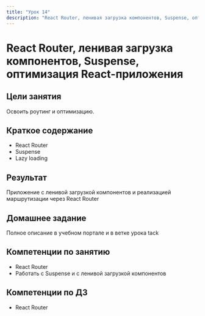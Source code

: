 ```yaml
---
title: "Урок 14"
description: "React Router, ленивая загрузка компонентов, Suspense, оптимизация React-приложения"
---
```


# React Router, ленивая загрузка компонентов, Suspense, оптимизация React-приложения

<!-- s -->

## Цели занятия

Освоить роутинг и оптимизацию.

<!-- s -->

## Краткое содержание

- React Router
- Suspense
- Lazy loading

<!-- s -->

## Результат

Приложение с ленивой загрузкой компонентов и реализацией маршрутизации через React Router

<!-- s -->

## Домашнее задание

Полное описание в учебном портале и в ветке урока tack

<!-- s -->

## Компетенции по занятию

- React Router
- Работать с Suspense и с ленивой загрузкой компонентов

<!-- s -->

## Компетенции по ДЗ

- React Router
